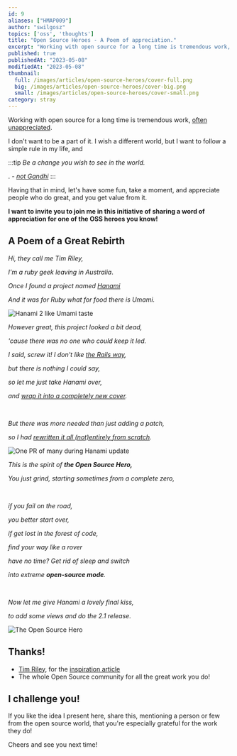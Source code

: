 ```yaml
---
id: 9
aliases: ["HMAP009"]
author: "swilgosz"
topics: ['oss', 'thoughts']
title: "Open Source Heroes - A Poem of appreciation."
excerpt: "Working with open source for a long time is tremendous work, often unappreciated. Join me with a moment of sharing a word of appreciation to one of OSS hero you know!"
published: true
publishedAt: "2023-05-08"
modifiedAt: "2023-05-08"
thumbnail:
  full: /images/articles/open-source-heroes/cover-full.png
  big: /images/articles/open-source-heroes/cover-big.png
  small: /images/articles/open-source-heroes/cover-small.png
category: stray
---
```

Working with open source for a long time is tremendous work, [often unappreciated](https://dev.to/david_whitney/open-source-exploitation-5dpj). 

I don't want to be a part of it. I wish a different world, but I want to follow a simple rule in my life, and

:::tip
*Be a change you wish to see in the world.*

.     *- [not Gandhi](https://josephranseth.com/gandhi-didnt-say-be-the-change-you-want-to-see-in-the-world/)*
:::

Having that in mind, let's have some fun, take a moment, and appreciate people who do great, and you get value from it.

**I want to invite you to join me in this initiative of sharing a word of appreciation for one of the OSS heroes you know!**

## A Poem of a Great Rebirth

*Hi, they call me Tim Riley,*

*I'm a ruby geek leaving in Australia*.

*Once I found a project named [Hanami](https://hanamirb.org)*

*And it was for Ruby what for food there is Umami.*

![Hanami 2 like Umami taste](/images/articles/open-source-heroes/hanami-vs-umami.png)

*However great, this project looked a bit dead,*

*'cause there was no one who could keep it led.*

*I said, screw it! I don't like [the Rails way](https://rubyonrails.org/doctrine),*

*but there is nothing I could say,* 

*so let me just take Hanami over,*

*and [wrap it into a completely new cover](https://hanamirb.org/blog/2022/11/22/announcing-hanami-200/).*

<br />

*But there was more needed than just adding a patch,*

*so I had [rewritten it all (not)entirely from scratch](https://github.com/dry-rb/dry-system/pull/181).*

![One PR of many during Hanami update](/images/articles/open-source-heroes/one-pr-during-hanami-update.png)

_This is the spirit of **the Open Source Hero,**_

*You just grind, starting sometimes from a complete zero,*

<br />

*if you fail on the road,*

*you better start over,*

*if get lost in the forest of code,*

*find your way like a rover*

*have no time? Get rid of sleep and switch* 

_into extreme **open-source mode**._

<br />

*Now let me give Hanami a lovely final kiss,* 

*to add some views and do the 2.1 release.*

![The Open Source Hero](/images/articles/open-source-heroes/cover-original.png)

## Thanks!

- [Tim Riley](https://github.com/timriley), for the [inspiration article](https://timriley.info/writing/2021/09/06/open-source-status-update-july-august-2021/)
- The whole Open Source community for all the great work you do!


## I challenge you!

If you like the idea I present here, share this, mentioning a person or few from the open source world, that you're especially grateful for the work they do!

Cheers and see you next time!